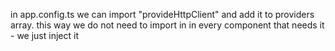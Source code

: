
in app.config.ts we can import "provideHttpClient" and add it to providers array. this way we do not need to import in in every component that needs it - we just inject it



